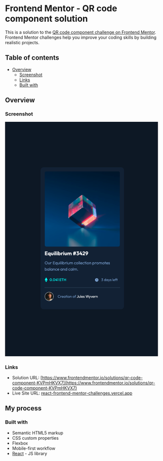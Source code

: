# Frontend Mentor - QR code component solution

This is a solution to the [QR code component challenge on Frontend Mentor](https://www.frontendmentor.io/challenges/qr-code-component-iux_sIO_H). Frontend Mentor challenges help you improve your coding skills by building realistic projects.

## Table of contents

- [Overview](#overview)
  - [Screenshot](#screenshot)
  - [Links](#links)
  - [Built with](#built-with)

## Overview

### Screenshot

![](./src/images/nft-preview-screenshot.png)

### Links

- Solution URL: [https://www.frontendmentor.io/solutions/qr-code-component-KVPmHKVX7](https://www.frontendmentor.io/solutions/qr-code-component-KVPmHKVX7)
- Live Site URL: [react-frontend-mentor-challenges.vercel.app](react-frontend-mentor-challenges.vercel.app)

## My process

### Built with

- Semantic HTML5 markup
- CSS custom properties
- Flexbox
- Mobile-first workflow
- [React](https://reactjs.org/) - JS library
